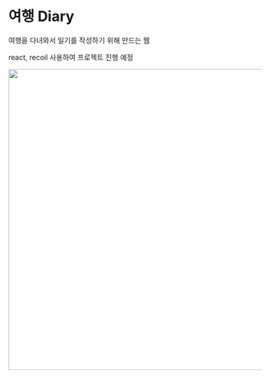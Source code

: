 <h1>여행 Diary</h1>
<p> 여행을 다녀와서 일기를 작성하기 위해 만드는 웹</p>
<p> react, recoil 사용하여 프로젝트 진행 예정</p>
<p align="center" >
  <img src="https://user-images.githubusercontent.com/74960408/235825689-5d473fe6-4342-443a-8be3-c320587c04ad.png" width="700" height="600">
</p>


